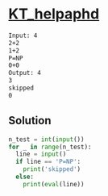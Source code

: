 # [KT_helpaphd](https://open.kattis.com/problems/helpaphd)



```txt
Input: 4
2+2
1+2
P=NP
0+0
Output: 4
3
skipped
0
```

## Solution

```py
n_test = int(input())
for _ in range(n_test):
  line = input()
  if line == 'P=NP':
    print('skipped')
  else:
    print(eval(line))
```
